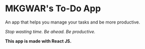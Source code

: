 # MKGWAR's To-Do App

An app that helps you manage your tasks and be more productive.

_Stop wasting time. Be ahead. Be productive._

**This app is made with React JS.**
